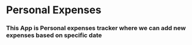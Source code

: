 # Personal Expenses

<h3>This App is Personal expenses tracker where we can add new expenses based on specific date</h3>
